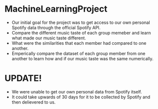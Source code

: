 # MachineLearningProject

- Our initial goal for the project was to get access to our own personal Spotify data through the official Spotify API.
- Compare the different music taste of each group memeber and learn what made our music taste different.
- What were the similarities that each member had compared to one another.
- Emperically compare the dataset of each group member from one another to learn how and if our music taste was the same numerically.

# UPDATE!
- We were unable to get our own personal data from Spotify itself.
- It could take upwards of 30 days for it to be collected by Spotify and then delievered to us.

